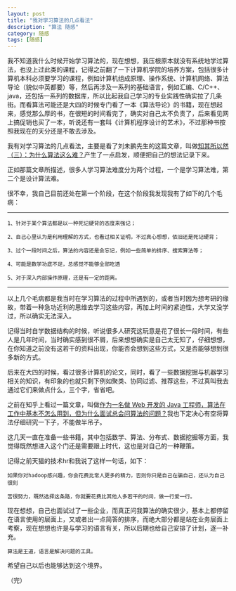 ```yaml
---
layout: post
title: "我对学习算法的几点看法"
description: "算法 随感"
category: 随感
tags: [随感]
---
```


我不知道我什么时候开始学习算法的，现在想想，我压根原本就没有系统地学过算法，也没上过此类的课程，记得之前翻了一下计算机学院的培养方案，包括很多计算机本科必须要学习的课程，例如计算机组成原理、操作系统、计算机网络、算法导论（貌似中英都要）等，然后再涉及一系列的基础语言，例如汇编、C/C++、java，还包括一系列的数据库，所以比起我自己学习的专业实践性确实拉了几条街。而看算法可能还是大四的时候专门看了一本《算法导论》的书籍，现在想起来，感觉那么厚的书，在很短的时间看完了，确实对自己太不负责了，后来看见网上搞促销也买了一本，听说还有一套叫《计算机程序设计的艺术》，不过那种书按照我现在的天分还是不敢去涉及。

我有对学习算法的几点看法，主要是看了刘未鹏先生的这篇文章，叫做[知其所以然（三）：为什么算法这么难？](http://mindhacks.cn/2011/07/10/the-importance-of-knowing-why-part3/)产生了一点启发，顺便把自己的想法记录下来。

正如那篇文章所描述，很多人学习算法难度分为两个过程，一个是学习算法难，第二个是设计算法难。

很不幸，我自己目前还处在第一个阶段，在这个阶段我发现我有了如下的几个毛病：

----

    1、针对于某个算法都是以一种死记硬背的态度来强记；

    2、自己心里认为是利用理解的方式，也看过相关证明，不过真心想想，依旧还是死记硬背；

    3、过个一段时间之后，算法的内容还是会忘记，例如一些简单的排序、搜索算法等；

    4、可能是数学功底不足，总感觉不能够全部吃透

    5、对于深入内部操作原理，还是有一定的距离。

----

以上几个毛病都是我当时在学习算法的过程中所遇到的，或者当时因为想考研的缘故，带着一种急功近利的思维去学习这些内容，再加上时间的紧迫性，大学又没学过，所以确实无法深入。

记得当时自学数据结构的时候，听说很多人研究这玩意是花了很长一段时间，有些人是几年时间，当时确实感到很不屑，后来想想确实是自己太无知了，仔细想想，在你知道之前没有这若干的资料出现，你能否会想到这些方式，又是否能够想到很多新的方式。

后来在大四的时候，看过很多计算机的论文，同时，看了一些数据挖掘与机器学习相关的知识，有印象的也就只剩下例如聚类、协同过滤、推荐这些，不过真叫我去通过它们来做点什么，三个字，省省吧。

之前在知乎上看过一篇文章，叫做[作为一名做 Web 开发的 Java 工程师，算法在工作中基本不怎么用到，但为什么面试总会问算法的问题？](http://www.zhihu.com/question/20887109)我也下定决心有空将算法仔细研究一下子，不能做半吊子。

这几天一直在准备一些书籍，其中包括数学、算法、分布式、数据挖掘等方面，我觉得既然想进入这个门还是需要跟上时代，这也是对自己的一种鞭策。

记得之前天猫的技术hr和我说了这样一句话，如下：

    如果你对hadoop感兴趣，你会花费比常人更多的精力，否则你只是自己在骗自己，还认为自己很刻
    
    苦很努力，既然选择这条路，你就要花费比其他人多若干的时间，做一行爱一行。

现在想想，自己也面试过了一些企业，而真正问我算法的确实很少，基本上都停留在语言使用的层面上，又或者出一点简答的排序，而绝大部分都是站在业务层面上考察，现在想想也许是与学习的语言有关，所以后期也给自己安排了计划，逐一补充。

    算法是王道，语言是解决问题的工具。

希望自己以后也能够达到这个境界。

（完）

   











  